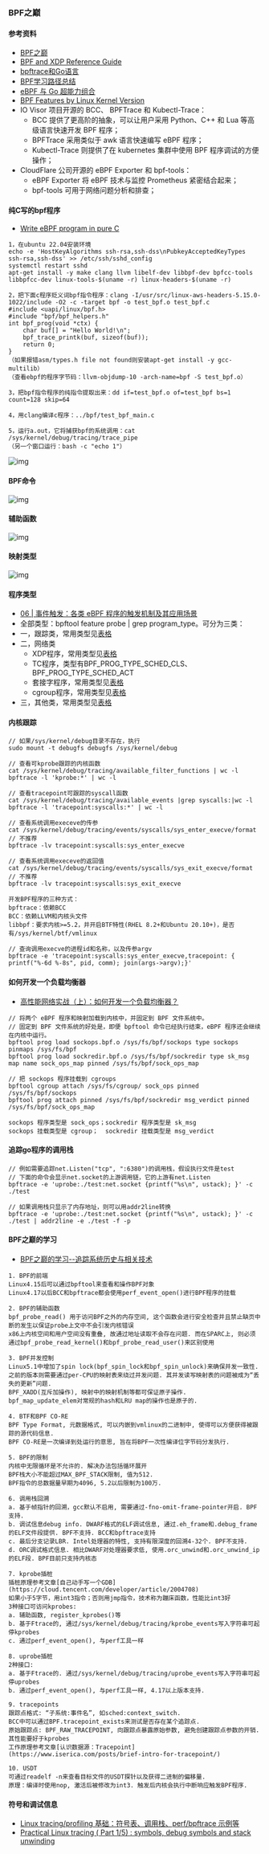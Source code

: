 ### BPF之巅

#### 参考资料

* [BPF之巅](https://book.douban.com/subject/35273652/)
* [BPF and XDP Reference Guide](https://docs.cilium.io/en/stable/bpf/)
* [bpftrace和Go语言](https://tonybai.com/2020/12/25/bpf-and-go-modern-forms-of-introspection-in-linux/)
* [BPF学习路径总结](https://www.ebpf.top/post/ebpf_learn_path/)
* [eBPF 与 Go 超能力组合](https://www.ebpf.top/post/ebpf_and_go/)
* [BPF Features by Linux Kernel Version](https://github.com/iovisor/bcc/blob/master/docs/kernel-versions.md)
* IO Visor 项目开源的 BCC、 BPFTrace 和 Kubectl-Trace：
    * BCC 提供了更高阶的抽象，可以让用户采用 Python、C++ 和 Lua 等高级语言快速开发 BPF 程序；
    * BPFTrace 采用类似于 awk 语言快速编写 eBPF 程序；
    * Kubectl-Trace 则提供了在 kubernetes 集群中使用 BPF 程序调试的方便操作；
* CloudFlare 公司开源的 eBPF Exporter 和 bpf-tools：
    * eBPF Exporter 将 eBPF 技术与监控 Prometheus 紧密结合起来；
    * bpf-tools 可用于网络问题分析和排查；

#### 纯C写的bpf程序

* [Write eBPF program in pure C](http://terenceli.github.io/%E6%8A%80%E6%9C%AF/2020/01/18/ebpf-in-c)

```
1，在ubuntu 22.04安装环境
echo -e 'HostKeyAlgorithms ssh-rsa,ssh-dss\nPubkeyAcceptedKeyTypes ssh-rsa,ssh-dss' >> /etc/ssh/sshd_config
systemctl restart sshd
apt-get install -y make clang llvm libelf-dev libbpf-dev bpfcc-tools libbpfcc-dev linux-tools-$(uname -r) linux-headers-$(uname -r)

2，把下面c程序贬义词bpf指令程序：clang -I/usr/src/linux-aws-headers-5.15.0-1022/include -O2 -c -target bpf -o test_bpf.o test_bpf.c
#include <uapi/linux/bpf.h>
#include "bpf/bpf_helpers.h"
int bpf_prog(void *ctx) {
    char buf[] = "Hello World!\n";
    bpf_trace_printk(buf, sizeof(buf));
    return 0;
}
（如果报错asm/types.h file not found则安装apt-get install -y gcc-multilib）
（查看ebpf的程序字节码：llvm-objdump-10 -arch-name=bpf -S test_bpf.o）

3，把bpf指令程序的纯指令提取出来：dd if=test_bpf.o of=test_bpf bs=1 count=128 skip=64

4，用clang编译c程序：../bpf/test_bpf_main.c

5，运行a.out，它将捕获bpf的系统调用：cat /sys/kernel/debug/tracing/trace_pipe
（另一个窗口运行：bash -c "echo 1"）
```

![img](../images/bpf/bpf_syscall.png)

#### BPF命令

![img](../images/bpf/bpf_command.jpg)

#### 辅助函数

![img](../images/bpf/bpf_helpers.jpg)

#### 映射类型

![img](../images/bpf/bpf_map_type.jpg)

#### 程序类型

* [06 | 事件触发：各类 eBPF 程序的触发机制及其应用场景](https://www.zadmei.com/sjcfglec.html)
* 全部类型：bpftool feature probe | grep program_type。可分为三类：
* 一，跟踪类，常用类型见[表格](../images/bpf/prog_type1.jpg)
* 二，网络类
    * XDP程序，常用类型见[表格](../images/bpf/prog_type2_xdp.jpg)
    * TC程序，类型有BPF_PROG_TYPE_SCHED_CLS、BPF_PROG_TYPE_SCHED_ACT
    * 套接字程序，常用类型见[表格](../images/bpf/prog_type2_socket.jpg)
    * cgroup程序，常用类型见[表格](../images/bpf/prog_type2_cgroup.jpg)
* 三，其他类，常用类型见[表格](../images/bpf/prog_type3.jpg)

#### 内核跟踪

```
// 如果/sys/kernel/debug目录不存在，执行
sudo mount -t debugfs debugfs /sys/kernel/debug

// 查看可kprobe跟踪的内核函数
cat /sys/kernel/debug/tracing/available_filter_functions | wc -l
bpftrace -l 'kprobe:*' | wc -l

// 查看tracepoint可跟踪的syscall函数
cat /sys/kernel/debug/tracing/available_events |grep syscalls:|wc -l
bpftrace -l 'tracepoint:syscalls:*' | wc -l

// 查看系统调用execeve的传参
cat /sys/kernel/debug/tracing/events/syscalls/sys_enter_execve/format // 不推荐
bpftrace -lv tracepoint:syscalls:sys_enter_execve

// 查看系统调用execeve的返回值
cat /sys/kernel/debug/tracing/events/syscalls/sys_exit_execve/format // 不推荐
bpftrace -lv tracepoint:syscalls:sys_exit_execve

开发BPF程序的三种方式：
bpftrace：依赖BCC
BCC：依赖LLVM和内核头文件
libbpf：要求内核>=5.2，并开启BTF特性(RHEL 8.2+和Ubuntu 20.10+)，是否有/sys/kernel/btf/vmlinux

// 查询调用execve的进程id和名称，以及传参argv
bpftrace -e 'tracepoint:syscalls:sys_enter_execve,tracepoint: { printf("%-6d %-8s", pid, comm); join(args->argv);}'
```

#### 如何开发一个负载均衡器

* [高性能网络实战（上）：如何开发一个负载均衡器？](https://www.zadmei.com/egxnwlsz.html)

```
// 将两个 eBPF 程序和映射加载到内核中，并固定到 BPF 文件系统中。
// 固定到 BPF 文件系统的好处是，即便 bpftool 命令已经执行结束，eBPF 程序还会继续在内核中运行。
bpftool prog load sockops.bpf.o /sys/fs/bpf/sockops type sockops pinmaps /sys/fs/bpf
bpftool prog load sockredir.bpf.o /sys/fs/bpf/sockredir type sk_msg map name sock_ops_map pinned /sys/fs/bpf/sock_ops_map

// 把 sockops 程序挂载到 cgroups
bpftool cgroup attach /sys/fs/cgroup/ sock_ops pinned /sys/fs/bpf/sockops
bpftool prog attach pinned /sys/fs/bpf/sockredir msg_verdict pinned /sys/fs/bpf/sock_ops_map

sockops 程序类型是 sock_ops；sockredir 程序类型是 sk_msg
sockops 挂载类型是 cgroup；  sockredir 挂载类型是 msg_verdict
```

#### 追踪go程序的调用栈

```
// 例如需要追踪net.Listen("tcp", ":6380")的调用栈，假设执行文件是test
// 下面的命令会显示net.socket的上游调用链，它的上游有net.Listen
bpftrace -e 'uprobe:./test:net.socket {printf("%s\n", ustack); }' -c ./test

// 如果调用栈只显示了内存地址，则可以用addr2line转换
bpftrace -e 'uprobe:./test:net.socket {printf("%s\n", ustack); }' -c ./test | addr2line -e ./test -f -p
```

#### BPF之巅的学习

* [BPF之巅的学习--追踪系统历史与相关技术](https://woodpenker.github.io/2021/12/05/BPF%E4%B9%8B%E5%B7%85%E7%9A%84%E5%AD%A6%E4%B9%A0--%E8%BF%BD%E8%B8%AA%E7%B3%BB%E7%BB%9F%E5%8E%86%E5%8F%B2%E4%B8%8E%E7%9B%B8%E5%85%B3%E6%8A%80%E6%9C%AF/)

```
1. BPF的前端
Linux4.15后可以通过bpftool来查看和操作BPF对象
Linux4.17以后BCC和bpftrace都会使用perf_event_open()进行BPF程序的挂载

2. BPF的辅助函数
bpf_probe_read() 用于访问BPF之外的内存空间, 这个函数会进行安全检查并且禁止缺页中断的发生以保证probe上文中不会引发内核错误
x86上内核空间和用户空间没有重叠, 故通过地址读取不会存在问题. 而在SPARC上, 则必须通过bpf_probe_read_kernel()和bpf_probe_read_user()来区别使用

3. BPF并发控制
Linux5.1中增加了spin lock(bpf_spin_lock和bpf_spin_unlock)来确保并发一致性. 
之前的版本则需要通过per-CPU的映射表来绕过并发问题. 其并发读写映射表的问题被成为“丢失的更新”问题.
BPF_XADD(互斥加操作), 映射中的映射机制等都可保证原子操作.
bpf_map_update_elem对常规的hash和LRU map的操作也是原子的.

4. BTF和BPF CO-RE
BPF Type Format, 元数据格式, 可以内嵌到vmlinux的二进制中, 使得可以方便获得被跟踪的源代码信息.
BPF CO-RE是一次编译到处运行的意思, 旨在将BPF一次性编译位字节码分发执行.

5. BPF的限制
内核中无限循环是不允许的. 解决办法包括循环展开
BPF栈大小不能超过MAX_BPF_STACK限制, 值为512.
BPF指令的总数据量早期为4096, 5.2以后限制为100万.

6. 调用栈回溯
a. 基于帧指针的回溯，gcc默认不启用, 需要通过-fno-omit-frame-pointer开启. BPF支持.
b. 调试信息debug info. DWARF格式的ELF调试信息, 通过.eh_frame和.debug_frame的ELF文件段提供. BPF不支持. BCC和bpftrace支持
c. 最后分支记录LBR. Intel处理器的特性, 支持有限深度的回溯4-32个. BPF不支持.
d. ORC调试格式信息. 相比DWARF对处理器要求低, 使用.orc_unwind和.orc_unwind_ip的ELF段. BPF目前只支持内核态

7. kprobe插桩
插桩原理参考文章[自己动手写一个GDB](https://cloud.tencent.com/developer/article/2004708)
如果小于5字节，用int3指令；否则用jmp指令，技术称为蹦床函数，性能比int3好
3种接口可访问kprobes:
a. 辅助函数, register_kprobes()等
b. 基于Ftrace的, 通过/sys/kernel/debug/tracing/kprobe_events写入字符串可起停kprobes
c. 通过perf_event_open(), 与perf工具一样

8. uprobe插桩
2种接口:
a. 基于Ftrace的. 通过/sys/kernel/debug/tracing/uprobe_events写入字符串可起停uprobes
b. 通过perf_event_open(), 与perf工具一样, 4.17以上版本支持.

9. tracepoints
跟踪点格式: “子系统:事件名”, 如sched:context_switch.
BCC中可以通过BPF.tracepoint_exists来测试是否存在某个追踪点.
原始跟踪点: BPF_RAW_TRACEPOINT, 向跟踪点暴露原始参数, 避免创建跟踪点参数的开销. 其性能要好于kprobes
工作原理参考文章[认识数据源：Tracepoint](https://www.iserica.com/posts/brief-intro-for-tracepoint/)

10. USDT
可通过readelf -n来查看目标文件的USDT探针以及获得二进制的偏移量. 
原理：编译时使用nop, 激活后被修改为int3. 触发后内核会执行中断响应触发BPF程序.
```

#### 符号和调试信息

* [Linux tracing/profiling 基础：符号表、调用栈、perf/bpftrace 示例等](http://arthurchiao.art/blog/linux-tracing-basis-zh)
* [Practical Linux tracing ( Part 1/5) : symbols, debug symbols and stack unwinding](https://medium.com/coccoc-engineering-blog/things-you-should-know-to-begin-playing-with-linux-tracing-tools-part-i-x-225aae1aaf13)





